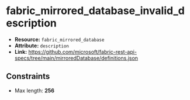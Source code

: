 # fabric_mirrored_database_invalid_description

- **Resource:** `fabric_mirrored_database`
- **Attribute:** `description`
- **Link:** https://github.com/microsoft/fabric-rest-api-specs/tree/main/mirroredDatabase/definitions.json

## Constraints
- Max length: **256**